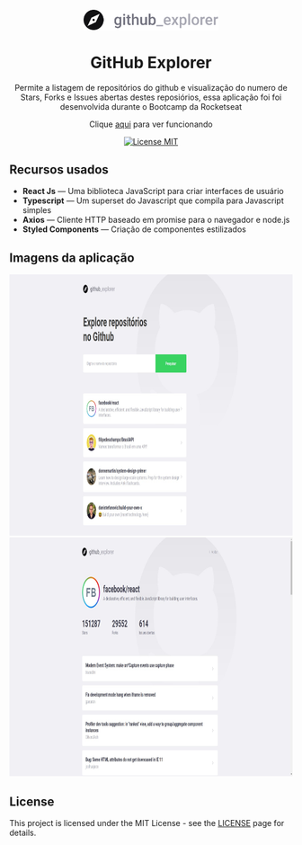 <h1 align="center">
<br>
  <img src="src/assets/logo.svg" alt="YOUR_PROJECT_NAME" width="240">
<br>
<br>
GitHub Explorer
</h1>

<p align="center">Permite a listagem de repositórios do github e visualização do numero de Stars, Forks e Issues abertas destes reposiórios, essa aplicação foi
foi desenvolvida durante o Bootcamp da Rocketseat</p>
<p align="center"> Clique <a align="center" href="https://github-explorer-beige.vercel.app/" target="_blank">aqui</a> para ver funcionando</p>

<p align="center">
  <a href="https://opensource.org/licenses/MIT">
    <img src="https://img.shields.io/badge/License-MIT-blue.svg" alt="License MIT">
  </a>
</p>

## Recursos usados

- **React Js** — Uma biblioteca JavaScript para criar interfaces de usuário
- **Typescript** — Um superset do Javascript que compila para Javascript simples
- **Axios** — Cliente HTTP baseado em promise para o navegador e node.js
- **Styled Components** — Criação de componentes estilizados

## Imagens da aplicação

<div>
  <img src="src/assets/readme-img-01.png" alt="demo" height="465">
  <img src="src/assets/readme-img-02.png" alt="demo" height="425">
</div>

## License

This project is licensed under the MIT License - see the [LICENSE](https://opensource.org/licenses/MIT) page for details.
